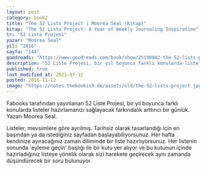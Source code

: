 ```yaml
---
layout: post  
category: book2
title: "The 52 Lists Project | Moorea Seal (Kitap)"  
kitap: "The 52 Lists Project: A Year of Weekly Journaling Inspiration"  
tr: "52 Liste Projesi"  
yazar: "Moorea Seal"  
yil: "2016"  
sayfa: "144"  
goodreads: "https://www.goodreads.com/book/show/25190842-the-52-lists-project"
description: "52 Liste Projesi, bir yıl boyunca farklı konularda listeler hazırlamanızı sağlayacak farkındalık arttırıcı bir günlük. Yazarı Moorea Seal."
published: true
last_modified_at: 2021-07-12
posted: 2016-11-12
image: "https://notes.thebookish.de/assets/old/the-52-lists-project.jpg"
---
```


Fabooks tarafından yayınlanan 52 Liste Projesi, bir yıl boyunca farklı konularda listeler hazırlamanızı sağlayacak farkındalık arttırıcı bir günlük. Yazarı Moorea Seal.  
  
Listeler, mevsimlere göre ayrılmış. Tarihsiz olarak tasarlandığı için en başından ya da istediğiniz sayfadan başlayabiliyorsunuz. Her hafta kendinize ayıracağınız zaman diliminde bir liste hazırlıyorsunuz. Her listenin sonunda 'eyleme geçin' başlığı ile bir kutu yer alıyor ve bu kutunun içinde hazırladığınız listeye yönelik olarak sizi harekete geçirecek aynı zamanda düşündürecek bir soru bulunuyor.  
  
